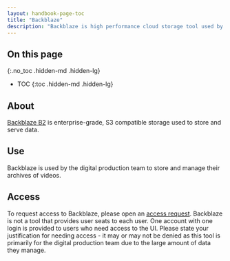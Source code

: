 ```yaml
---
layout: handbook-page-toc
title: "Backblaze"
description: "Backblaze is high performance cloud storage tool used by digital production."
---
```


## On this page
{:.no_toc .hidden-md .hidden-lg}

- TOC
{:toc .hidden-md .hidden-lg}

## About

[Backblaze B2](https://www.backblaze.com/b2/cloud-storage.html) is enterprise-grade, S3 compatible storage used to store and serve data. 

## Use 

Backblaze is used by the digital production team to store and manage their archives of videos. 

## Access

To request access to Backblaze, please open an [access request](https://about.gitlab.com/handbook/business-technology/team-member-enablement/onboarding-access-requests/access-requests/). Backblaze is not a tool that provides user seats to each user. One account with one login is provided to users who need access to the UI. Please state your justification for needing access - it may or may not be denied as this tool is primarily for the digital production team due to the large amount of data they manage. 


